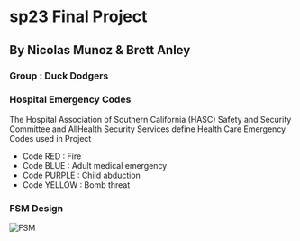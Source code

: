 # sp23 Final Project 
## By Nicolas Munoz & Brett Anley 
### Group : Duck Dodgers 

### Hospital Emergency Codes 
The Hospital Association of Southern California (HASC) Safety and Security Committee and AllHealth Security Services define Health Care Emergency Codes used in Project 
- Code RED : Fire 
- Code BLUE : Adult medical emergency 
- Code PURPLE : Child abduction 
- Code YELLOW : Bomb threat 

### FSM Design 
![FSM](https://github.com/Spring-2023-Classes/sp23-final-project-nico-brett/assets/123620551/e0fb838c-bc97-4e00-bab6-ce8d6c9350e6)
